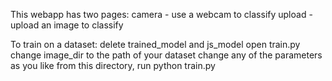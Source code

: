 This webapp has two pages:
  camera - use a webcam to classify
  upload - upload an image to classify

To train on a dataset:
  delete trained_model and js_model
  open train.py
    change image_dir to the path of your dataset
    change any of the parameters as you like
  from this directory, run
    python train.py
